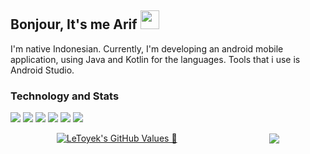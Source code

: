## Bonjour, It's me Arif <img src="https://raw.githubusercontent.com/MartinHeinz/MartinHeinz/master/wave.gif" width="30px">
I'm native Indonesian. Currently, I'm developing an android mobile application, using Java and Kotlin for the languages. Tools that i use is Android Studio. 

### Technology and Stats
![](https://img.shields.io/badge/OS-Windows10-informational?style=flat&logo=Windows&logoColor=white&color=99FEFF)
![](https://img.shields.io/badge/Code-JavaScript-informational?style=flat&logo=javascript&logoColor=white&color=F7DF1E)
![](https://img.shields.io/badge/Code-Java-informational?style=flat&logo=java&logoColor=white&color=FFAB4C)
![](https://img.shields.io/badge/Code-Kotlin-informational?style=flat&logo=kotlin&logoColor=white&color=AE4CCF)
![](https://img.shields.io/badge/Code-Dart-informational?style=flat&logo=dart&logoColor=white&color=0095D5)
![](https://img.shields.io/badge/Code-Go-informational?style=flat&logo=Go&logoColor=white&color=0095D5)


<div style="display: flex; justify-content: space-around; align-items: center;">
  <a href="https://github.com/LeToyek">
    <img align="center" src="https://github-readme-stats.vercel.app/api?username=LeToyek&show_icons=true&line_height=27&count_private=true&title_color=ffffff&text_color=c9cacc&icon_color=2bbc8a&bg_color=1d1f21&hide=issues" alt="LeToyek's GitHub Values 🚀" />
  </a>
  
  <a href="https://github.com/LeToyek">
    <img align="center" src="https://github-readme-stats.vercel.app/api/top-langs/?username=LeToyek&hide=php,css,html, jupyter%20notebook&text_color=c9cacc&title_color=ffffff&icon_color=2bbc8a&bg_color=1d1f21&count_private=true" />
  </a>

  
</div>

